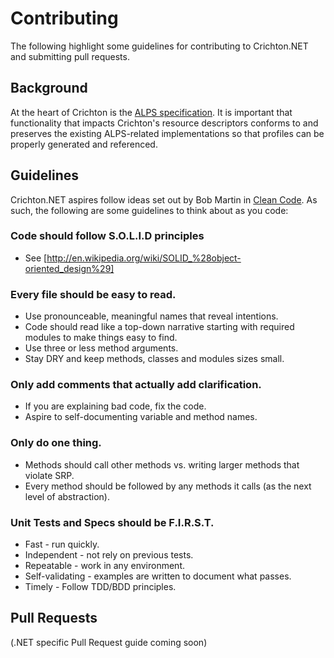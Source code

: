 # Contributing
The following highlight some guidelines for contributing to Crichton.NET and submitting pull requests.

## Background
At the heart of Crichton is the [ALPS specification](http://alps.io/spec/index.html). It is important that
functionality that impacts Crichton's resource descriptors conforms to and preserves the existing ALPS-related
implementations so that profiles can be properly generated and referenced.

## Guidelines
Crichton.NET aspires follow ideas set out by Bob Martin in [Clean Code](http://www.amazon.com/Clean-Code-Handbook-Software-Craftsmanship/dp/0132350882).
As such, the following are some guidelines to think about as you code:

### Code should follow S.O.L.I.D principles
* See [http://en.wikipedia.org/wiki/SOLID_%28object-oriented_design%29]

### Every file should be easy to read.
* Use pronounceable, meaningful names that reveal intentions.
* Code should read like a top-down narrative starting with required modules to make things easy to find.
* Use three or less method arguments.
* Stay DRY and keep methods, classes and modules sizes small.

### Only add comments that actually add clarification.
* If you are explaining bad code, fix the code.
* Aspire to self-documenting variable and method names.

### Only do one thing.
* Methods should call other methods vs. writing larger methods that violate SRP.
* Every method should be followed by any methods it calls (as the next level of abstraction).

### Unit Tests and Specs should be F.I.R.S.T.
* Fast - run quickly.
* Independent - not rely on previous tests.
* Repeatable - work in any environment.
* Self-validating - examples are written to document what passes.
* Timely - Follow TDD/BDD principles.

## Pull Requests
(.NET specific Pull Request guide coming soon)

